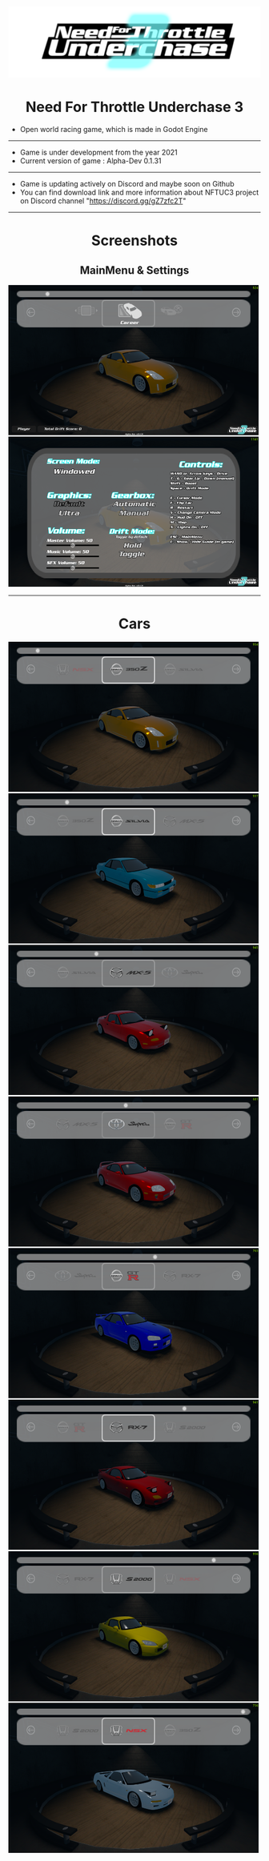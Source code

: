 
![Screenshot](game_namelogo.png)

<h1 align="center">Need For Throttle Underchase 3</h1>


- Open world racing game, which is made in Godot Engine
---
- Game is under development from the year 2021
- Current version of game : Alpha-Dev 0.1.31
---
- Game is updating actively on Discord and maybe soon on Github
- You can find download link and more information about NFTUC3 project on Discord channel "https://discord.gg/gZ7zfc2T"

---

<h1 align="center">Screenshots</h1>
<h2 align="center">MainMenu & Settings</h2>
<p float="left">
  <img src="https://github.com/PROJonYz/NeedForThrottleUnderchase3/blob/main/screenshots/mainmenu.png" width="500" height="300">
  <img src="https://github.com/PROJonYz/NeedForThrottleUnderchase3/blob/main/screenshots/settings.png" width="500" height="300">
</p>

---

<h1 align="center">Cars</h1>
<p float="left">
  <img src="https://github.com/PROJonYz/NeedForThrottleUnderchase3/blob/main/screenshots/car1.png" width="500" height="300">
  <img src="https://github.com/PROJonYz/NeedForThrottleUnderchase3/blob/main/screenshots/car2.png" width="500" height="300">
  <img src="https://github.com/PROJonYz/NeedForThrottleUnderchase3/blob/main/screenshots/car3.png" width="500" height="300">
  <img src="https://github.com/PROJonYz/NeedForThrottleUnderchase3/blob/main/screenshots/car4.png" width="500" height="300">
  <img src="https://github.com/PROJonYz/NeedForThrottleUnderchase3/blob/main/screenshots/car5.png" width="500" height="300">
  <img src="https://github.com/PROJonYz/NeedForThrottleUnderchase3/blob/main/screenshots/car6.png" width="500" height="300">
  <img src="https://github.com/PROJonYz/NeedForThrottleUnderchase3/blob/main/screenshots/car7_extra.png" width="500" height="300">
  <img src="https://github.com/PROJonYz/NeedForThrottleUnderchase3/blob/main/screenshots/car8_extra.png" width="500" height="300">
</p>

